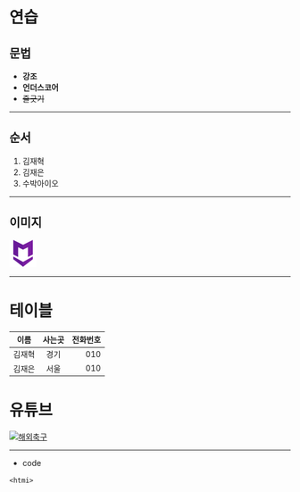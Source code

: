 # 연습

## 문법
* **강조**
* __언더스코어__
* ~~줄긋기~~ 
____

## 순서
1. 김재혁
1. 김재은
1. 수박아이오
----

## 이미지

![alt text](https://github.com/adam-p/markdown-here/raw/master/src/common/images/icon48.png "Logo Title Text 1")

----

# 테이블
| 이름        | 사는곳           | 전화번호  |
| ------------- |:-------------:| -----:|
| 김재혁      | 경기 | 010 |
| 김재은      | 서울      |   010 |

# 유튜브

[![해외축구](http://img.youtube.com/vi/KopqYu3f9Gw/0.jpg)](https://youtu.be/KopqYu3f9Gw)

----

* code
```htmi
<htmi>
